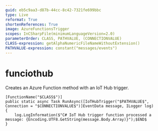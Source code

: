 ```yaml
---
guid: eb5c9aa3-d87b-44cc-8c42-7321fe699bbc
type: Live
reformat: True
shortenReferences: True
image: AzureFunctionsTrigger
scopes: InCSharpFile(minimumLanguageVersion=2.0)
parameterOrder: CLASS, PATHVALUE, (CONNECTIONVALUE)
CLASS-expression: getAlphaNumericFileNameWithoutExtension()
PATHVALUE-expression: constant("messages/events")
---
```


# funciothub

Creates an Azure Function method with an IoT Hub trigger.

```
[FunctionName("$CLASS$")]
public static async Task RunAsync([IoTHubTrigger("$PATHVALUE$", Connection = "$CONNECTIONVALUE$")]EventData message, ILogger log)
{
    log.LogInformation($"C# IoT Hub trigger function processed a message: {Encoding.UTF8.GetString(message.Body.Array)}");$END$
}
```
